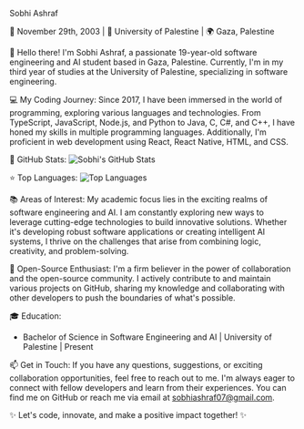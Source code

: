 Sobhi Ashraf

🎂 November 29th, 2003 | 🏫 University of Palestine | 🌍 Gaza, Palestine

👋 Hello there! I'm Sobhi Ashraf, a passionate 19-year-old software engineering and AI student based in Gaza, Palestine. Currently, I'm in my third year of studies at the University of Palestine, specializing in software engineering.

💻 My Coding Journey:
Since 2017, I have been immersed in the world of programming, exploring various languages and technologies. From TypeScript, JavaScript, Node.js, and Python to Java, C, C#, and C++, I have honed my skills in multiple programming languages. Additionally, I'm proficient in web development using React, React Native, HTML, and CSS.

🌟 GitHub Stats:
![Sobhi's GitHub Stats](https://github-readme-stats.vercel.app/api?username=subhiashraf912&show_icons=true&count_private=true&hide_border=true)

⭐ Top Languages:
![Top Languages](https://github-readme-stats.vercel.app/api/top-langs/?username=subhiashraf912&layout=compact&hide_border=true)

📚 Areas of Interest:
My academic focus lies in the exciting realms of software engineering and AI. I am constantly exploring new ways to leverage cutting-edge technologies to build innovative solutions. Whether it's developing robust software applications or creating intelligent AI systems, I thrive on the challenges that arise from combining logic, creativity, and problem-solving.

🌟 Open-Source Enthusiast:
I'm a firm believer in the power of collaboration and the open-source community. I actively contribute to and maintain various projects on GitHub, sharing my knowledge and collaborating with other developers to push the boundaries of what's possible.

🎓 Education:
- Bachelor of Science in Software Engineering and AI | University of Palestine | Present

📫 Get in Touch:
If you have any questions, suggestions, or exciting collaboration opportunities, feel free to reach out to me. I'm always eager to connect with fellow developers and learn from their experiences. You can find me on GitHub or reach me via email at sobhiashraf07@gmail.com.

✨ Let's code, innovate, and make a positive impact together! ✨
